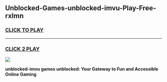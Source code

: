 
## Unblocked-Games-unblocked-imvu-Play-Free-rxlmn
<h3>
<a href="https://premium76.site?title=unblocked-imvu&ref=18A1">CLICK TO PLAY</a></h3>
<hr>

<h3>
<a href="https://premium76.site?title=unblocked-imvu&ref=18A1">CLICK 2 PLAY</a>
  
</h3>

<a href="https://premium76.site?title=unblocked-imvu&ref=18A1"><img src="https://clearcache.store/games.png"></a>


**unblocked-imvu games unblocked: Your Gateway to Fun and Accessible Online Gaming**
